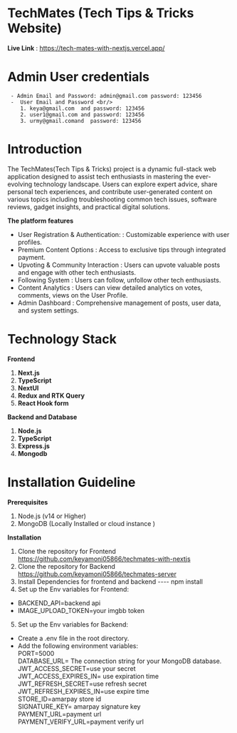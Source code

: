 # TechMates (Tech Tips & Tricks Website)

**Live Link** : https://tech-mates-with-nextjs.vercel.app/

# Admin User credentials

     - Admin Email and Password: admin@gmail.com password: 123456
     -  User Email and Password <br/>
        1. keya@gmail.com  and password: 123456
        2. user1@gmail.com and password: 123456
        3. urmy@gmail.comand  password: 123456

# Introduction

The TechMates(Tech Tips & Tricks) project is a dynamic full-stack web application designed to assist tech enthusiasts in mastering the ever-evolving technology landscape. Users can explore expert advice, share personal tech experiences, and contribute user-generated content on various topics including troubleshooting common tech issues, software reviews, gadget insights, and practical digital solutions. <br/>

**The platform features**

- User Registration & Authentication: : Customizable experience with user profiles. <br>
- Premium Content Options : Access to exclusive tips through integrated payment. <br>
- Upvoting & Community Interaction : Users can upvote valuable posts and engage with other tech enthusiasts. <br>
- Following System : Users can follow, unfollow other tech enthusiasts. <br>
- Content Analytics : Users can view detailed analytics on votes, comments, views on the User Profile.<br>
- Admin Dashboard : Comprehensive management of posts, user data, and system settings.<br>

# Technology Stack

**Frontend** <br/>

1. **Next.js**
2. **TypeScript**
3. **NextUI**
4. **Redux and RTK Query**
5. **React Hook form**

**Backend and Database** <br/>

1. **Node.js**
2. **TypeScript**
3. **Express.js**
4. **Mongodb**

# Installation Guideline

**Prerequisites**

1. Node.js (v14 or Higher)
2. MongoDB (Locally Installed or cloud instance ) <br>

**Installation**

1. Clone the repository for Frontend <br>https://github.com/keyamoni05866/techmates-with-nextjs <br>
2. Clone the repository for Backend <br> https://github.com/keyamoni05866/techmates-server <br>
3. Install Dependencies for frontend and backend ---- npm install <br>
4. Set up the Env variables for Frontend: <br>

- BACKEND_API=backend api <br>
- IMAGE_UPLOAD_TOKEN=your imgbb token <br>

5. Set up the Env variables for Backend: <br>

- Create a .env file in the root directory. <br>
- Add the following environment variables:<br>
  PORT=5000<br>
  DATABASE_URL= The connection string for your MongoDB database.<br>
  JWT_ACCESS_SECRET=use your secret<br>
  JWT_ACCESS_EXPIRES_IN= use expiration time<br>
  JWT_REFRESH_SECRET=use refresh secret<br>
  JWT_REFRESH_EXPIRES_IN=use expire time<br>
  STORE_ID=amarpay store id<br>
  SIGNATURE_KEY= amarpay signature key<br>
  PAYMENT_URL=payment url<br>
  PAYMENT_VERIFY_URL=payment verify url<br>
